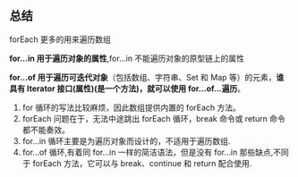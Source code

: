 ## 总结

forEach 更多的用来遍历数组

**for...in 用于遍历对象的属性**,for...in 不能遍历对象的原型链上的属性

**for...of 用于遍历可迭代对象**（包括数组、字符串、Set 和 Map 等）的元素，**谁具有 Iterator 接口(属性)(是一个方法)，就可以使用 for...of...遍历**。

1. for 循环的写法比较麻烦，因此数组提供内置的 forEach 方法。
2. forEach 问题在于，无法中途跳出 forEach 循环，break 命令或 return 命令都不能奏效。
3. for...in 循环主要是为遍历对象而设计的，不适用于遍历数组.
4. for...of 循环,有着同 for...in 一样的简洁语法，但是没有 for...in 那些缺点,不同于 forEach 方法，它可以与 break、continue 和 return 配合使用.
